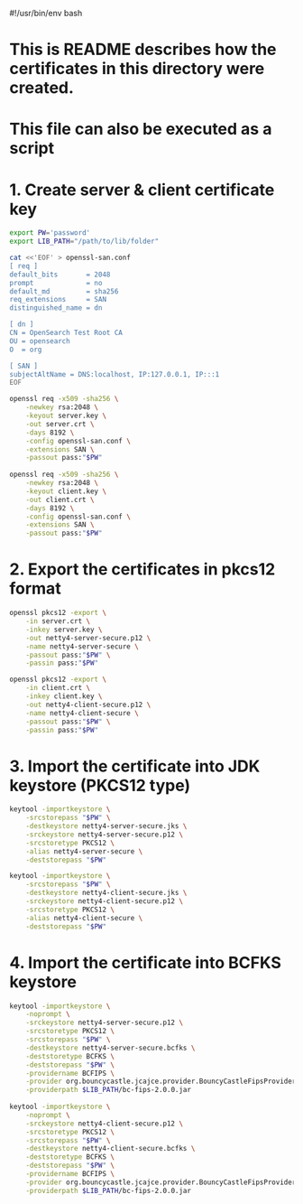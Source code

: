 #!/usr/bin/env bash
#
# This is README describes how the certificates in this directory were created.
# This file can also be executed as a script
#

# 1. Create server & client certificate key

```bash
export PW='password'
export LIB_PATH="/path/to/lib/folder"
```

```bash
cat <<'EOF' > openssl-san.conf
[ req ]
default_bits       = 2048
prompt             = no
default_md         = sha256
req_extensions     = SAN
distinguished_name = dn

[ dn ]
CN = OpenSearch Test Root CA
OU = opensearch
O  = org

[ SAN ]
subjectAltName = DNS:localhost, IP:127.0.0.1, IP:::1
EOF

openssl req -x509 -sha256 \
    -newkey rsa:2048 \
    -keyout server.key \
    -out server.crt \
    -days 8192 \
    -config openssl-san.conf \
    -extensions SAN \
    -passout pass:"$PW"
    
openssl req -x509 -sha256 \
    -newkey rsa:2048 \
    -keyout client.key \
    -out client.crt \
    -days 8192 \
    -config openssl-san.conf \
    -extensions SAN \
    -passout pass:"$PW"
```

# 2. Export the certificates in pkcs12 format

```bash
openssl pkcs12 -export \
    -in server.crt \
    -inkey server.key \
    -out netty4-server-secure.p12 \
    -name netty4-server-secure \
    -passout pass:"$PW" \
    -passin pass:"$PW"

openssl pkcs12 -export \
    -in client.crt \
    -inkey client.key \
    -out netty4-client-secure.p12 \
    -name netty4-client-secure \
    -passout pass:"$PW" \
    -passin pass:"$PW"
```

# 3. Import the certificate into JDK keystore (PKCS12 type)

```bash
keytool -importkeystore \
    -srcstorepass "$PW" \
    -destkeystore netty4-server-secure.jks \
    -srckeystore netty4-server-secure.p12 \
    -srcstoretype PKCS12 \
    -alias netty4-server-secure \
    -deststorepass "$PW"

keytool -importkeystore \
    -srcstorepass "$PW" \
    -destkeystore netty4-client-secure.jks \
    -srckeystore netty4-client-secure.p12 \
    -srcstoretype PKCS12 \
    -alias netty4-client-secure \
    -deststorepass "$PW"
```

# 4. Import the certificate into BCFKS keystore

```bash
keytool -importkeystore \
    -noprompt \
    -srckeystore netty4-server-secure.p12 \
    -srcstoretype PKCS12 \
    -srcstorepass "$PW" \
    -destkeystore netty4-server-secure.bcfks \
    -deststoretype BCFKS \
    -deststorepass "$PW" \
    -providername BCFIPS \
    -provider org.bouncycastle.jcajce.provider.BouncyCastleFipsProvider \
    -providerpath $LIB_PATH/bc-fips-2.0.0.jar
  
keytool -importkeystore \
    -noprompt \
    -srckeystore netty4-client-secure.p12 \
    -srcstoretype PKCS12 \
    -srcstorepass "$PW" \
    -destkeystore netty4-client-secure.bcfks \
    -deststoretype BCFKS \
    -deststorepass "$PW" \
    -providername BCFIPS \
    -provider org.bouncycastle.jcajce.provider.BouncyCastleFipsProvider \
    -providerpath $LIB_PATH/bc-fips-2.0.0.jar
```

